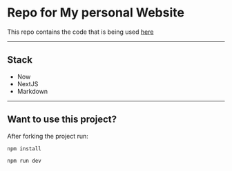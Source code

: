 # Repo for My personal Website

This repo contains the code that is being used [here](https://blog.rajeevnaruka.com/)

---

## Stack

- Now
- NextJS
- Markdown

---

## Want to use this project?

After forking the project run:

```
npm install
```

```
npm run dev
```
